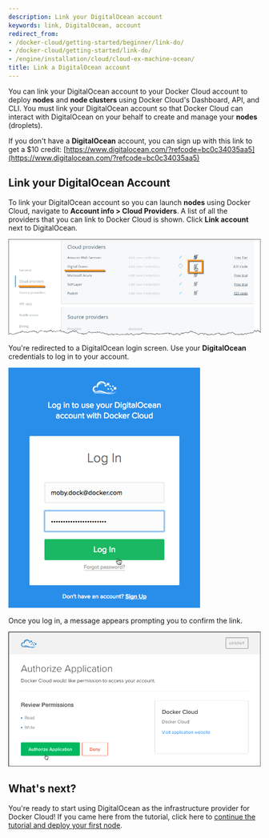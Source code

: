 ```yaml
---
description: Link your DigitalOcean account
keywords: link, DigitalOcean, account
redirect_from:
- /docker-cloud/getting-started/beginner/link-do/
- /docker-cloud/getting-started/link-do/
- /engine/installation/cloud/cloud-ex-machine-ocean/
title: Link a DigitalOcean account
---
```


You can link your DigitalOcean account to your Docker Cloud account to deploy
**nodes** and **node clusters** using Docker Cloud's Dashboard, API, and CLI.
You must link your DigitalOcean account so that Docker Cloud can interact with
DigitalOcean on your behalf to create and manage your **nodes** (droplets).

If you don't have a **DigitalOcean** account, you can sign up with this link to
get a $10 credit:
[https://www.digitalocean.com/?refcode=bc0c34035aa5](https://www.digitalocean.com/?refcode=bc0c34035aa5)

## Link your DigitalOcean Account

To link your DigitalOcean account so you can launch **nodes** using Docker
Cloud, navigate to **Account info \> Cloud Providers**. A list of all
the providers that you can link to Docker Cloud is shown. Click **Link account** next to
DigitalOcean.

![](images/do-link-account.png)

You're redirected to a DigitalOcean login screen. Use your **DigitalOcean**
credentials to log in to your account.

![](images/do-login-screen.png)

Once you log in, a message appears prompting you to confirm the link.

![](images/do-approve-access.png)

## What's next?

You're ready to start using DigitalOcean as the infrastructure provider for
Docker Cloud! If you came here from the tutorial, click here to [continue the
tutorial and deploy your first node](../getting-started/your_first_node.md).
